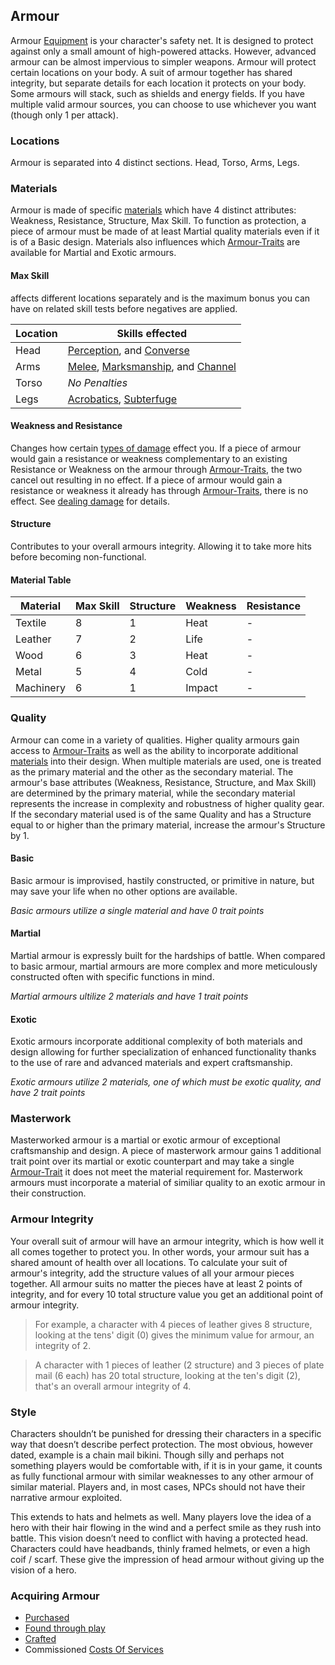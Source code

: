 ## Armour
Armour [Equipment](Equipment) is your character's safety net. It is designed to protect against only a small amount of high-powered attacks. However, advanced armour can be almost impervious to simpler weapons. Armour will protect certain locations on your body. A suit of armour together has shared integrity, but separate details for each location it protects on your body. Some armours will stack, such as shields and energy fields. If you have multiple valid armour sources, you can choose to use whichever you want (though only 1 per attack).

### Locations
Armour is separated into 4 distinct sections. Head, Torso, Arms, Legs.

### Materials
Armour is made of specific [materials](materials) which have 4 distinct attributes: Weakness, Resistance, Structure, Max Skill. To function as protection, a piece of armour must be made of at least Martial quality materials even if it is of a Basic design. Materials also influences which [Armour-Traits](Armour-Traits) are available for Martial and Exotic armours.

#### Max Skill
affects different locations separately and is the maximum bonus you can have on related skill tests before negatives are applied. 

| Location | Skills effected                                |
| -------- | ---------------------------------------------- |
| Head     | [Perception](Perception), and [Converse](Converse)    |
| Arms     | [Melee](Melee), [Marksmanship](Marksmanship), and [Channel](Channel)|
| Torso    | *No Penalties*                                 |
| Legs     | [Acrobatics](Acrobatics), [Subterfuge](Subterfuge)                                               |

#### Weakness and Resistance
Changes how certain [types of damage](Combat#Types%20of%20Damage) effect you. If a piece of armour would gain a resistance or weakness complementary to an existing Resistance or Weakness on the armour through [Armour-Traits](Armour-Traits), the two cancel out resulting in no effect. If a piece of armour would gain a resistance or weakness it already has through [Armour-Traits](Armour-Traits), there is no effect. See [dealing damage](Combat#Dealing%20Damage) for details. 

#### Structure
Contributes to your overall armours integrity. Allowing it to take more hits before becoming non-functional.

#### Material Table

| Material  | Max Skill | Structure | Weakness | Resistance |
| --------- | --------- | --------- | -------- | ---------- |
| Textile   | 8         | 1         | Heat     | -          |
| Leather   | 7         | 2         | Life     | -          |
| Wood      | 6         | 3         | Heat     | -          |
| Metal     | 5         | 4         | Cold     | -          | 
| Machinery | 6         | 1         | Impact   | -          |

### Quality
Armour can come in a variety of qualities. Higher quality armours gain access to [Armour-Traits](Armour-Traits) as well as the ability to incorporate additional [materials](materials) into their design. When multiple materials are used, one is treated as the primary material and the other as the secondary material. The armour's base attributes (Weakness, Resistance, Structure, and Max Skill) are determined by the primary material, while the secondary material represents the increase in complexity and robustness of higher quality gear. If the secondary material used is of the same Quality and has a Structure equal to or higher than the primary material, increase the armour's Structure by 1. 

#### Basic
Basic armour is improvised, hastily constructed, or primitive in nature, but may save your life when no other options are available. 

*Basic armours utilize a single material and have 0 trait points*

#### Martial

Martial armour is expressly built for the hardships of battle. When compared to basic armour, martial armours are more complex and more meticulously constructed often with specific functions in mind.

*Martial armours ultilize 2 materials and have 1 trait points*

#### Exotic

Exotic armours incorporate additional complexity of both materials and design allowing for further specialization of enhanced functionality thanks to the use of rare and advanced materials and expert craftsmanship.

*Exotic armours utilize 2 materials, one of which must be exotic quality, and have 2 trait points*

### Masterwork

Masterworked armour is a martial or exotic armour of exceptional craftsmanship and design. A piece of masterwork armour gains 1 additional trait point over its martial or exotic counterpart and may take a single [Armour-Trait](Armour-Traits) it does not meet the material requirement for. Masterwork armours must incorporate a material of similiar quality to an exotic armour in their construction.

### Armour Integrity
Your overall suit of armour will have an armour integrity, which is how well it all comes together to protect you. In other words, your armour suit has a shared amount of health over all locations. To calculate your suit of armour's integrity, add the structure values of all your armour pieces together. All armour suits no matter the pieces have at least 2 points of integrity, and for every 10 total structure value you get an additional point of armour integrity. 

> For example, a character with 4 pieces of leather gives 8 structure, looking at the tens' digit (0) gives the minimum value for armour, an integrity of 2.

> A character with 1 pieces of leather (2 structure) and 3 pieces of plate mail (6 each) has 20 total structure, looking at the ten's digit (2), that's an overall armour integrity of 4.

### Style
Characters shouldn’t be punished for dressing their characters in a specific way that doesn’t describe perfect protection. The most obvious, however dated, example is a chain mail bikini. Though silly and perhaps not something players would be comfortable with, if it is in your game, it counts as fully functional armour with similar weaknesses to any other armour of similar material. Players and, in most cases, NPCs should not have their narrative armour exploited.  

This extends to hats and helmets as well. Many players love the idea of a hero with their hair flowing in the wind and a perfect smile as they rush into battle. This vision doesn’t need to conflict with having a protected head. Characters could have headbands, thinly framed helmets, or even a high coif / scarf. These give the impression of head armour without giving up the vision of a hero.

### Acquiring Armour
* [Purchased](Example-Armour)
* [Found through play](Equipment#Looting)
* [Crafted](Designing-Armour)
* Commissioned [Costs Of Services](Services#Costs%20Of%20Services)
